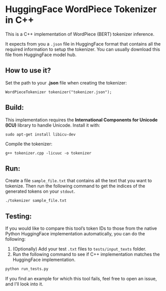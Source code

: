 # HuggingFace WordPiece Tokenizer in C++
This is a C++ implementation of WordPiece (BERT) tokenizer inference.

It expects from you a `.json` file in HuggingFace format that contains all the required information to setup the tokenizer. You can usually download this file from HuggingFace model hub.

## How to use it?

Set the path to your **.json** file when creating the tokenizer:
```
WordPieceTokenizer tokenizer("tokenizer.json");
```
## Build:

This implementation requires the **International Components for Unicode (ICU)** library to handle Unicode. Install it with:
```
sudo apt-get install libicu-dev
```
Compile the tokenizer:
```
g++ tokenizer.cpp -licuuc -o tokenizer
```

## Run:
Create a file `sample_file.txt` that contains all the text that you want to tokenize. Then run the following command to get the indices of the generated tokens on your `stdout`. 
```
./tokenizer sample_file.txt
```

## Testing:
If you would like to compare this tool’s token IDs to those from the native Python HuggingFace implementation automatically, you can do the following:
1. (Optionally) Add your test `.txt` files to `tests/input_texts` folder.
2. Run the following command to see if C++ implementation matches the HuggingFace implementation.
```bash
python run_tests.py
```
If you find an example for which this tool fails, feel free to open an issue, and I'll look into it.